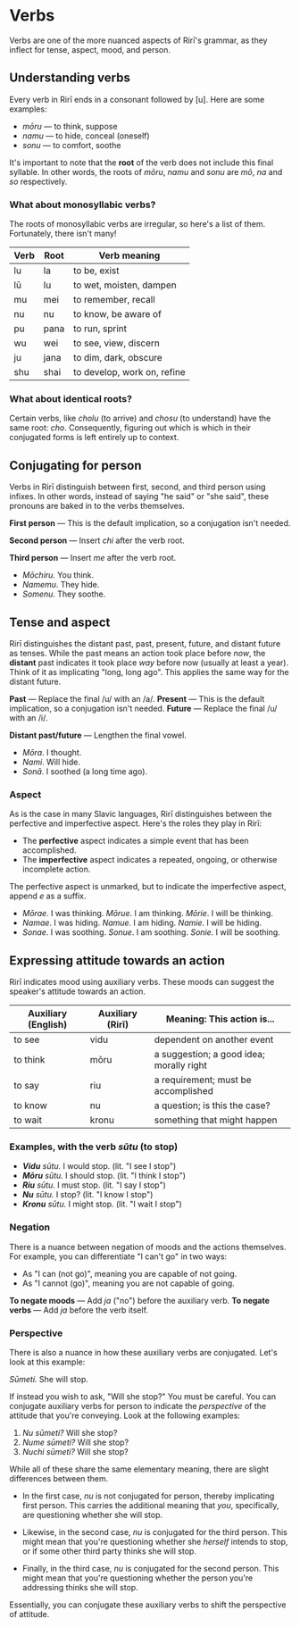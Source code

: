 

# Verbs

Verbs are one of the more nuanced aspects of Rirī's grammar, as they inflect for tense, aspect, mood, and person.

## Understanding verbs

Every verb in Rirī ends in a consonant followed by [u]. Here are some examples:

- *mōru* — to think, suppose
- *namu* — to hide, conceal (oneself)
- *sonu* — to comfort, soothe

It's important to note that the **root** of the verb does not include this final syllable. In other words, the roots of *mōru*, *namu* and *sonu* are *mō*, *na* and *so* respectively.

### What about monosyllabic verbs?

The roots of monosyllabic verbs are irregular, so here's a list of them. Fortunately, there isn't many!

| **Verb** | **Root** | **Verb meaning**                 |
|----------|----------|-----------------------------|
| lu       | la       | to be, exist                |
| lū       | lu       | to wet, moisten, dampen     |
| mu       | mei      | to remember, recall         |
| nu       | nu       | to know, be aware of        |
|  pu      | pana     | to run, sprint              |
| wu       | wei      | to see, view, discern       |
| ju       | jana     | to dim, dark, obscure       |
| shu      | shai     | to develop, work on, refine |

### What about identical roots?

Certain verbs, like *cholu* (to arrive) and *chosu* (to understand) have the same root: *cho*. Consequently, figuring out which is which in their conjugated forms is left entirely up to context. 

## Conjugating for person

Verbs in Rirī distinguish between first, second, and third person using infixes. In other words, instead of saying "he said" or "she said", these pronouns are baked in to the verbs themselves.

**First person** — This is the default implication, so a conjugation isn't needed.

**Second person** — Insert *chi* after the verb root.

**Third person** — Insert *me* after the verb root.

- *Mōchiru.* You think.
- *Namemu*. They hide.
- *Somenu*. They soothe.

## Tense and aspect

Rirī distinguishes the distant past, past, present, future, and distant future as tenses. While the past means an action took place before *now*, the **distant** past indicates it took place *way* before now (usually at least a year). Think of it as implicating "long, long ago". This applies the same way for the distant future.

**Past** — Replace the final /u/ with an /a/.
**Present** — This is the default implication, so a conjugation isn't needed.
**Future** — Replace the final /u/ with an /i/.

**Distant past/future** — Lengthen the final vowel.

- *Mōra*. I thought.
- *Nami*. Will hide.
- *Sonā*. I soothed (a long time ago).

### Aspect

As is the case in many Slavic languages, Rirī distinguishes between the perfective and imperfective aspect. Here's the roles they play in Rirī:

- The **perfective** aspect indicates a simple event that has been accomplished.
- The **imperfective** aspect indicates a repeated, ongoing, or otherwise incomplete action.

The perfective aspect is unmarked, but to indicate the imperfective aspect, append *e* as a suffix.

- *Mōrae*. I was thinking. *Mōrue*. I am thinking. *Mōrie*. I will be thinking.
- *Namae*. I was hiding. *Namue.* I am hiding. *Namie*. I will be hiding.
- *Sonae*. I was soothing. *Sonue*. I am soothing. *Sonie*. I will be soothing.

## Expressing attitude towards an action
 Rirī indicates mood using auxiliary verbs. These moods can suggest the speaker's attitude towards an action. 

| **Auxiliary (English)** | **Auxiliary (Rirī)** | **Meaning: This action is...**            |
|-------------------------|----------------------|-------------------------------------------|
| to see                  | vidu                 | dependent on another event                |
| to think                | mōru                 | a suggestion; a good idea; morally right  |
| to say                  | riu                  | a requirement; must be accomplished |
| to know                 | nu                   | a question; is this the case?             |
| to wait                 | kronu                | something that might happen               |

### Examples, with the verb *sūtu* (to stop)

- ***Vidu** sūtu.* I would stop. (lit. "I see I stop")
- ***Mōru** sūtu.* I should stop. (lit. "I think I stop")
- ***Riu** sūtu.* I must stop. (lit. "I say I stop")
- ***Nu** sūtu.* I stop? (lit. "I know I stop")
- ***Kronu** sūtu.* I might stop. (lit. "I wait I stop")

### Negation

There is a nuance between negation of moods and the actions themselves. For example, you can differentiate "I can't go" in two ways:

- As "I can (not go)", meaning you are capable of not going.
- As "I cannot (go)", meaning you are not capable of going.

**To negate moods** — Add *ja* ("no") before the auxiliary verb.
**To negate verbs** — Add *ja* before the verb itself.

### Perspective

There is also a nuance in how these auxiliary verbs are conjugated. Let's look at this example:

*Sūmeti.* She will stop.

If instead you wish to ask, "Will she stop?" You must be careful. You can conjugate auxiliary verbs for person to indicate the *perspective* of the attitude that you're conveying. Look at the following examples:

1. *Nu sūmeti?* Will she stop?
2. *Nume sūmeti?* Will she stop?
3. *Nuchi sūmeti?* Will she stop?

While all of these share the same elementary meaning, there are slight differences between them.

- In the first case, *nu* is not conjugated for person, thereby implicating first person. This carries the additional meaning that *you*, specifically, are questioning whether she will stop. 

- Likewise, in the second case, *nu* is conjugated for the third person. This might mean that you're questioning whether she *herself* intends to stop, or if some other third party thinks she will stop. 

- Finally, in the third case, *nu* is conjugated for the second person. This might mean that you're questioning whether the person you're addressing thinks she will stop.

Essentially, you can conjugate these auxiliary verbs to shift the perspective of attitude.
 

